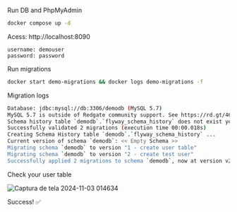 Run DB and PhpMyAdmin

```bash
docker compose up -d
```

Acess: http://localhost:8090

```
username: demouser
password: password
```

Run migrations

```bash
docker start demo-migrations && docker logs demo-migrations -f
```

Migration logs

```bash
Database: jdbc:mysql://db:3306/demodb (MySQL 5.7)
MySQL 5.7 is outside of Redgate community support. See https://rd.gt/468B6ni for details
Schema history table `demodb`.`flyway_schema_history` does not exist yet
Successfully validated 2 migrations (execution time 00:00.018s)
Creating Schema History table `demodb`.`flyway_schema_history` ...
Current version of schema `demodb`: << Empty Schema >>
Migrating schema `demodb` to version "1 - create user table"
Migrating schema `demodb` to version "2 - create test user"
Successfully applied 2 migrations to schema `demodb`, now at version v2 (execution time 00:00.087s)
```

Check your user table

![Captura de tela 2024-11-03 014634](https://github.com/user-attachments/assets/7a82b1fd-4261-4a97-8830-6cf538648044)

Success! ✅
